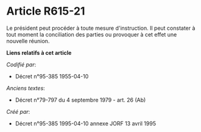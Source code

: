 # Article R615-21

Le président peut procéder à toute mesure d'instruction. Il peut constater à tout moment la conciliation des parties ou
provoquer à cet effet une nouvelle réunion.

**Liens relatifs à cet article**

_Codifié par_:

  - Décret n°95-385 1955-04-10

_Anciens textes_:

  - Décret n°79-797 du 4 septembre 1979 - art. 26 (Ab)

_Créé par_:

  - Décret n°95-385 1995-04-10 annexe JORF 13 avril 1995
